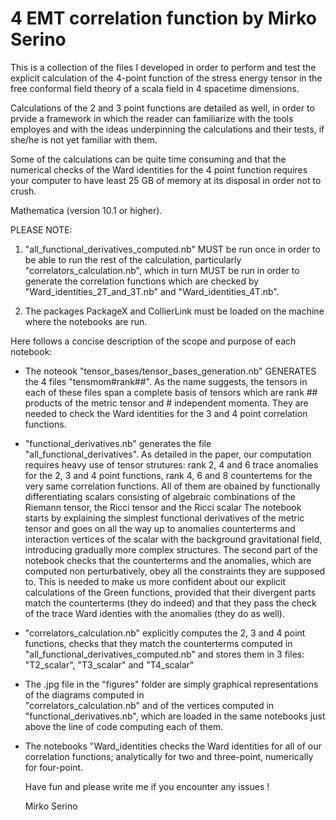 # 4 EMT correlation function by Mirko Serino

This is a collection of the files I developed in order to perform and test the explicit calculation of the 4-point function
of the stress energy tensor in the free conformal field theory of a scala field in 4 spacetime dimensions.

Calculations of the 2 and 3 point functions are detailed as well, in order to prvide a framework in which the reader can 
familiarize with the tools employes and with the ideas underpinning the calculations and their tests, if she/he is not yet 
familiar with them.

Some of the calculations can be quite time consuming and that the numerical checks of the Ward identities for 
the 4 point function requires your computer to have least 25 GB of memory at its disposal in order not to crush.

Mathematica (version 10.1 or higher).

PLEASE NOTE: 

1) "all_functional_derivatives_computed.nb" MUST be run once in order to be able to run the rest of the calculation, 
particularly "correlators_calculation.nb", which in turn MUST be run in order to generate the correlation functions which are 
checked by "Ward_identities_2T_and_3T.nb" and "Ward_identities_4T.nb".

2) The packages PackageX and CollierLink must be loaded on the machine where the notebooks are run. 

Here follows a concise description of the scope and purpose of each notebook: 

- The noteook "tensor_bases/tensor_bases_generation.nb" GENERATES the 4 files "tensmom#rank##". 
  As the name suggests, the tensors in each of these files 
  span a complete basis of tensors which are rank ## products of the metric tensor and # independent momenta. They are 
  needed to check the Ward identities for the 3 and 4 point correlation functions.
    
- "functional_derivatives.nb" generates the file "all_functional_derivatives". 
   As detailed in the paper, our computation requires heavy use of tensor strutures: rank 2, 4 and 6 trace anomalies
   for the 2, 3 and 4 point functions, rank 4, 6 and 8 countertems for the very same correlation functions. 
   All of them are obained by functionally differentiating scalars consisting of algebraic 
   combinations of the Riemann tensor, the Ricci tensor and the Ricci scalar
   The notebook starts by explaining the simplest functional derivatives of the metric tensor and goes on all the way up
   to anomalies counterterms and interaction vertices of the scalar with the background gravitational field, 
   introducing gradually more complex structures. 
   The second part of the notebook checks that the counterterms and the anomalies, which are computed non 
   perturbatively, obey all the constraints they are supposed to. This is needed to make us more confident about our 
   explicit calculations of the Green functions, provided that their divergent parts match the counterterms (they do indeed) 
   and that they pass the check of the trace Ward identies with the anomalies (they do as well).     

- "correlators_calculation.nb" explicitly computes the 2, 3 and 4 point functions, checks that they match the counterterms 
  computed in "all_functional_derivatives_computed.nb" and stores them in 3 files: "T2_scalar", "T3_scalar" and "T4_scalar"

- The .jpg file in the "figures" folder are simply graphical representations of the diagrams computed in    
  "correlators_calculation.nb" and of the vertices computed in "functional_derivatives.nb", 
  which are loaded in the same notebooks just above the line of code computing each of them.
     
- The notebooks "Ward_identities checks the Ward identities for all of our 
  correlation functions; analytically for two and three-point, numerically for four-point.
  
  Have fun and please write me if you encounter any issues !
  
  Mirko Serino

